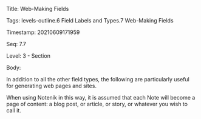 Title:  Web-Making Fields

Tags:   levels-outline.6 Field Labels and Types.7 Web-Making Fields

Timestamp: 20210609171959

Seq:    7.7

Level:  3 - Section

Body: 

In addition to all the other field types, the following are particularly useful for generating web pages and sites. 

When using Notenik in this way, it is assumed that each Note will become a page of content: a blog post, or article, or story, or whatever you wish to call it.
